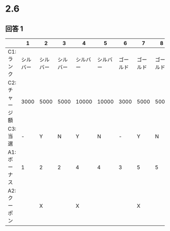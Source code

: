 # 2.6

## 回答 1

|                | 1        | 2        | 3        | 4        | 5        | 6        | 7        | 8        | 9        | 10       | 11       | 12       | 13       | 14       | 15       |
| -------------- | -------- | -------- | -------- | -------- | -------- | -------- | -------- | -------- | -------- | -------- | -------- | -------- | -------- | -------- | -------- |
| C1: ランク     | シルバー | シルバー | シルバー | シルバー | シルバー | ゴールド | ゴールド | ゴールド | ゴールド | ゴールド | ブラック | ブラック | ブラック | ブラック | ブラック |
| C2: チャージ額 | 3000     | 5000     | 5000     | 10000    | 10000    | 3000     | 5000     | 5000     | 10000    | 10000    | 3000     | 5000     | 5000     | 10000    | 10000    |
| C3: 当選       | -        | Y        | N        | Y        | N        | -        | Y        | N        | Y        | N        | -        | Y        | N        | Y        | N        |
| A1: ボーナス   | 1        | 2        | 2        | 4        | 4        | 3        | 5        | 5        | 10       | 10       | 5        | 7        | 7        | 15       | 15       |
| A2: クーポン   |          | X        |          | X        |          |          | X        |          | X        |          |          | X        |          | X        |          |
